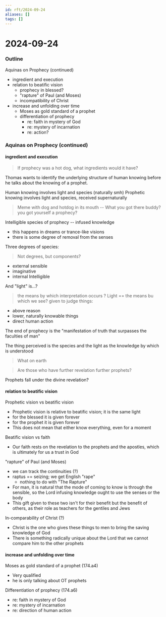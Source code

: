 ```yaml
---
id: rft/2024-09-24
aliases: []
tags: []
---
```


# 2024-09-24

### Outline
Aquinas on Prophecy (continued)
- ingredient and execution
- relation to beatific vision
    - prophecy in blessed?
    - "rapture" of Paul (and Moses)
    - incompatibility of Christ
- increase and unfolding over time
    - Moses as gold standard of a prophet 
    - differentiation of prophecy
        - re: faith in mystery of God
        - re: mystery of incarnation
        - re: action?


### Aquinas on Prophecy (continued)
#### ingredient and execution
> If prophecy was a hot dog, what ingredients would it have?

Thomas wants to identify the underlying structure of human knowing before he
talks about the knowing of a prophet.

Human knowing involves light and species (naturally smh)
Prophetic knowing involves light and species, received supernaturally

> Meme with dog and hotdog in its mouth -- What you got there buddy? you got
> yourself a prophecy?

Intelligible species of prophecy -- infused knowledge 
- this happens in dreams or trance-like visions
- there is some degree of removal from the senses 

Three degrees of species:
> Not degrees, but components?
- external sensible
- imaginative
- internal Intelligible

And "light" is...? 
> the means by which interpretation occurs ?
> Light == the means bu which we see?
given to judge things:
- above reason
- lower, naturally knowable things
- direct human action

The end of prophecy is the "manifestation of truth that surpasses the faculties
of man"

The thing perceived is the species and the light as the knowledge by which is
understood

> What on earth 

> Are those who have further revelation further prophets?

Prophets fall under the divine revelation?

#### relation to beatific vision
Prophetic vision vs beatific vision
- Prophetic vision is relative to beatific vision; it is the same light
- for the blessed it is given forever
- for the prophet it is given forever
- This does not mean that either know everything, even for a moment

Beatific vision vs faith
- Our faith rests on the revelation to the prophets and the apostles, which is
    ultimately for us a trust in God

"rapture" of Paul (and Moses)
- we can track the continuities (?)
- raptus == seizing; we get English "rape"
    - nothing to do with "The Rapture"
- For man, it is natural that the mode of coming to know is through the
sensible, so the Lord infusing knowledge ought to use the senses or the body
- This gift given to these two isn't for their benefit but the benefit of
others, as their role as teachers for the gentiles and Jews

In-comparability of Christ (?)
- Christ is the one who gives these things to men to bring the saving knowledge
of God
- There is something radically unique about the Lord that we cannot compare him
to the other prophets


#### increase and unfolding over time
Moses as gold standard of a prophet (174.a4)
- Very qualified 
- he is only talking about OT prophets

Differentiation of prophecy (174.a6)
- re: faith in mystery of God
- re: mystery of incarnation
- re: direction of human action









